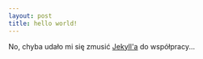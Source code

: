 ```yaml
---
layout: post
title: hello world!
---
```


No, chyba udało mi się zmusić [Jekyll'a](https://jekyllrb.com/) do współpracy...
